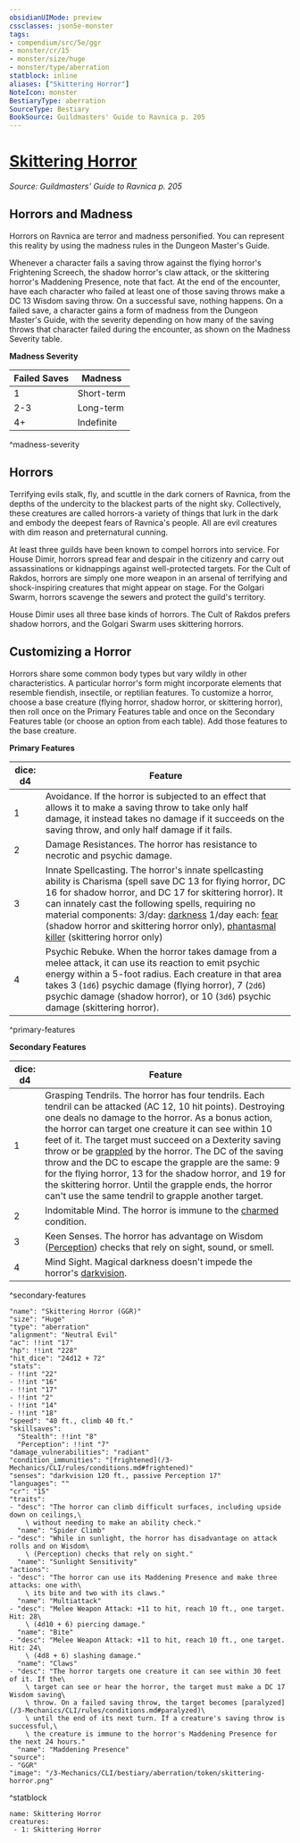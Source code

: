 ```yaml
---
obsidianUIMode: preview
cssclasses: json5e-monster
tags:
- compendium/src/5e/ggr
- monster/cr/15
- monster/size/huge
- monster/type/aberration
statblock: inline
aliases: ["Skittering Horror"]
NoteIcon: monster
BestiaryType: aberration
SourceType: Bestiary
BookSource: Guildmasters' Guide to Ravnica p. 205
---
```

# [Skittering Horror](3-Mechanics\CLI\bestiary\aberration/skittering-horror-ggr.md)
*Source: Guildmasters' Guide to Ravnica p. 205*  

## Horrors and Madness

Horrors on Ravnica are terror and madness personified. You can represent this reality by using the madness rules in the Dungeon Master's Guide.

Whenever a character fails a saving throw against the flying horror's Frightening Screech, the shadow horror's claw attack, or the skittering horror's Maddening Presence, note that fact. At the end of the encounter, have each character who failed at least one of those saving throws make a DC 13 Wisdom saving throw. On a successful save, nothing happens. On a failed save, a character gains a form of madness from the Dungeon Master's Guide, with the severity depending on how many of the saving throws that character failed during the encounter, as shown on the Madness Severity table.

**Madness Severity**

| Failed Saves | Madness |
|--------------|---------|
| 1 | Short-term |
| 2-3 | Long-term |
| 4+ | Indefinite |
^madness-severity

## Horrors

Terrifying evils stalk, fly, and scuttle in the dark corners of Ravnica, from the depths of the undercity to the blackest parts of the night sky. Collectively, these creatures are called horrors-a variety of things that lurk in the dark and embody the deepest fears of Ravnica's people. All are evil creatures with dim reason and preternatural cunning.

At least three guilds have been known to compel horrors into service. For House Dimir, horrors spread fear and despair in the citizenry and carry out assassinations or kidnappings against well-protected targets. For the Cult of Rakdos, horrors are simply one more weapon in an arsenal of terrifying and shock-inspiring creatures that might appear on stage. For the Golgari Swarm, horrors scavenge the sewers and protect the guild's territory.

House Dimir uses all three base kinds of horrors. The Cult of Rakdos prefers shadow horrors, and the Golgari Swarm uses skittering horrors.

## Customizing a Horror

Horrors share some common body types but vary wildly in other characteristics. A particular horror's form might incorporate elements that resemble fiendish, insectile, or reptilian features. To customize a horror, choose a base creature (flying horror, shadow horror, or skittering horror), then roll once on the Primary Features table and once on the Secondary Features table (or choose an option from each table). Add those features to the base creature.

**Primary Features**

| dice: d4 | Feature |
|----------|---------|
| 1 | Avoidance. If the horror is subjected to an effect that allows it to make a saving throw to take only half damage, it instead takes no damage if it succeeds on the saving throw, and only half damage if it fails. |
| 2 | Damage Resistances. The horror has resistance to necrotic and psychic damage. |
| 3 | Innate Spellcasting. The horror's innate spellcasting ability is Charisma (spell save DC 13 for flying horror, DC 16 for shadow horror, and DC 17 for skittering horror). It can innately cast the following spells, requiring no material components: 3/day: [darkness](darkness.md) 1/day each: [fear](fear.md) (shadow horror and skittering horror only), [phantasmal killer](phantasmal-killer.md) (skittering horror only) |
| 4 | Psychic Rebuke. When the horror takes damage from a melee attack, it can use its reaction to emit psychic energy within a 5-foot radius. Each creature in that area takes 3 (`1d6`) psychic damage (flying horror), 7 (`2d6`) psychic damage (shadow horror), or 10 (`3d6`) psychic damage (skittering horror). |
^primary-features

**Secondary Features**

| dice: d4 | Feature |
|----------|---------|
| 1 | Grasping Tendrils. The horror has four tendrils. Each tendril can be attacked (AC 12, 10 hit points). Destroying one deals no damage to the horror. As a bonus action, the horror can target one creature it can see within 10 feet of it. The target must succeed on a Dexterity saving throw or be [grappled](conditions.md#grappled) by the horror. The DC of the saving throw and the DC to escape the grapple are the same: 9 for the flying horror, 13 for the shadow horror, and 19 for the skittering horror. Until the grapple ends, the horror can't use the same tendril to grapple another target. |
| 2 | Indomitable Mind. The horror is immune to the [charmed](conditions.md#charmed) condition. |
| 3 | Keen Senses. The horror has advantage on Wisdom ([Perception](content/3-Mechanics/CLI/rules/skills.md#Perception)) checks that rely on sight, sound, or smell. |
| 4 | Mind Sight. Magical darkness doesn't impede the horror's [darkvision](senses.md#darkvision). |
^secondary-features

```statblock
"name": "Skittering Horror (GGR)"
"size": "Huge"
"type": "aberration"
"alignment": "Neutral Evil"
"ac": !!int "17"
"hp": !!int "228"
"hit_dice": "24d12 + 72"
"stats":
- !!int "22"
- !!int "16"
- !!int "17"
- !!int "2"
- !!int "14"
- !!int "18"
"speed": "40 ft., climb 40 ft."
"skillsaves":
  "Stealth": !!int "8"
  "Perception": !!int "7"
"damage_vulnerabilities": "radiant"
"condition_immunities": "[frightened](/3-Mechanics/CLI/rules/conditions.md#frightened)"
"senses": "darkvision 120 ft., passive Perception 17"
"languages": ""
"cr": "15"
"traits":
- "desc": "The horror can climb difficult surfaces, including upside down on ceilings,\
    \ without needing to make an ability check."
  "name": "Spider Climb"
- "desc": "While in sunlight, the horror has disadvantage on attack rolls and on Wisdom\
    \ (Perception) checks that rely on sight."
  "name": "Sunlight Sensitivity"
"actions":
- "desc": "The horror can use its Maddening Presence and make three attacks: one with\
    \ its bite and two with its claws."
  "name": "Multiattack"
- "desc": "Melee Weapon Attack: +11 to hit, reach 10 ft., one target. Hit: 28\
    \ (4d10 + 6) piercing damage."
  "name": "Bite"
- "desc": "Melee Weapon Attack: +11 to hit, reach 10 ft., one target. Hit: 24\
    \ (4d8 + 6) slashing damage."
  "name": "Claws"
- "desc": "The horror targets one creature it can see within 30 feet of it. If the\
    \ target can see or hear the horror, the target must make a DC 17 Wisdom saving\
    \ throw. On a failed saving throw, the target becomes [paralyzed](/3-Mechanics/CLI/rules/conditions.md#paralyzed)\
    \ until the end of its next turn. If a creature's saving throw is successful,\
    \ the creature is immune to the horror's Maddening Presence for the next 24 hours."
  "name": "Maddening Presence"
"source":
- "GGR"
"image": "/3-Mechanics/CLI/bestiary/aberration/token/skittering-horror.png"
```
^statblock

```encounter-table
name: Skittering Horror
creatures:
 - 1: Skittering Horror
```